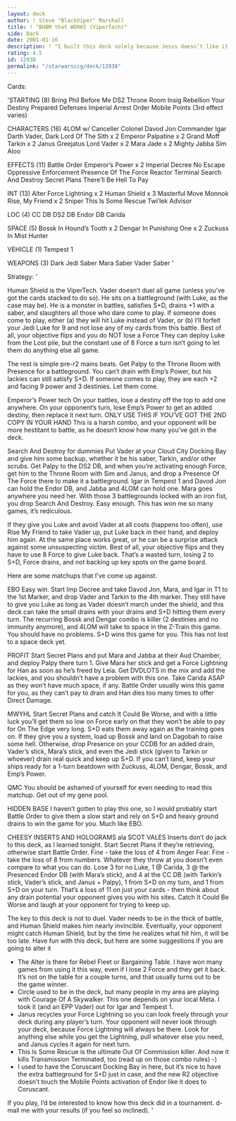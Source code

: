 ```yaml
---
layout: deck
author: ! Steve "BlackViper" Marshall
title: ! "BHBM that WORKS (ViperTech)"
side: Dark
date: 2001-01-16
description: ! "I built this deck solely because Jesus doesn’t like it. :-) A couple forgotten cards make Vader unstoppable and keeps the objective unflipped."
rating: 4.5
id: 12938
permalink: "/starwarsccg/deck/12938"
---
```

Cards: 

'STARTING (8)
Bring Phil Before Me
DS2 Throne Room
Insig Rebellion
Your Destiny
Prepared Defenses
Imperial Arrest Order
Mobile Points
(3rd effect varies)

CHARACTERS (16)
4LOM w/ Canceller
Colonel Davod Jon
Commander Igar
Darth Vader, Dark Lord Of The Sith x 2
Emperor Palpatine x 2
Grand Moff Tarkin x 2
Janus Greejatus
Lord Vader x 2
Mara Jade x 2
Mighty Jabba
Sim Aloo

EFFECTS (11)
Battle Order
Emperor’s Power x 2
Imperial Decree
No Escape
Oppressive Enforcement
Presence Of The Force
Reactor Terminal
Search And Destroy
Secret Plans
There’ll Be Hell To Pay

INT (13)
Alter
Force Lightning x 2
Human Shield x 3
Masterful Move
Monnok
Rise, My Friend x 2
Sniper
This Is Some Rescue
Twi’lek Advisor

LOC (4)
CC DB
DS2 DB
Endor DB
Carida

SPACE (5)
Bossk In Hound’s Tooth x 2
Dengar In Punishing One x 2
Zuckuss In Mist Hunter

VEHICLE (1)
Tempest 1

WEAPONS (3)
Dark Jedi Saber
Mara Saber
Vader Saber '

Strategy: '

Human Shield is the ViperTech. Vader doesn’t duel all game (unless you’ve got the cards stacked to do so). He sits on a battleground (with Luke, as the case may be). He is a monster in battles, satisfies S+D, drains +1 with a saber, and slaughters all those who dare come to play. If someone does come to play, either (a) they will hit Luke instead of Vader, or (b) I’ll forfeit your Jedi Luke for 9 and not lose any of my cards from this battle. Best of all, your objective flips and you do NOT lose a Force They can deploy Luke from the Lost pile, but the constant use of 8 Force a turn isn’t going to let them do anything else all game.

The rest is simple pre-r2 mains beats. Get Palpy to the Throne Room with Presence for a battleground. You can’t drain with Emp’s Power, but his lackies can still satisfy S+D. If someone comes to play, they are each +2 and facing 9 power and 3 destinies. Let them come.

Emperor’s Power tech On your battles, lose a destiny off the top to add one anywhere. On your opponent’s turn, lose Emp’s Power to get an added destiny, then replace it next turn. ONLY USE THIS IF YOU’VE GOT THE 2ND COPY IN YOUR HAND This is a harsh combo, and your opponent will be more hestitant to battle, as he doesn’t know how many you’ve got in the deck.

Search And Destroy for dummies Put Vader at your Cloud City Docking Bay and give him some backup, whether it be his saber, Tarkin, and/or other scrubs. Get Palpy to the DS2 DB, and when you’re activating enough Force, get him to the Throne Room with Sim and Janus, and drop a Presence Of The Force there to make it a battleground. Igar in Tempest 1 and Davod Jon can hold the Endor DB, and Jabba and 4LOM can hold one. Mara goes anywhere you need her. With those 3 battlegrounds locked with an iron fist, you drop Search And Destroy. Easy enough. This has won me so many games, it’s rediculous.

If they give you Luke and avoid Vader at all costs (happens too often), use Rise My Friend to take Vader up, put Luke back in their hand, and deploy him again. At the same place works great, or he can be a surprise attack against some unsuspecting victim. Best of all, your objective flips and they have to use 8 Force to give Luke back. That’s a wasted turn, losing 2 to S+D, Force drains, and not backing up key spots on the game board.

Here are some matchups that I’ve come up against.

EBO
Easy win. Start Imp Decree and take Davod Jon, Mara, and Igar in T1 to the 1st Marker, and drop Vader and Tarkin to the 4th marker. They still have to give you Luke as long as Vader doesn’t march under the shield, and this deck can take the small drains with your drains and S+D hitting them every turn. The recurring Bossk and Dengar combo is killer (2 destinies and no immunity anymore), and 4LOM will take to space in the Z-Train this game. You should have no problems. S+D wins this game for you. This has not lost to a space deck yet.

PROFIT
Start Secret Plans and put Mara and Jabba at their Aud Chamber, and deploy Palpy there turn 1. Give Mara her stick and get a Force Lightning for Han as soon as he’s freed by Leia. Get DVDLOTS in the mix and add the lackies, and you shouldn’t have a problem with this one. Take Carida ASAP as they won’t have much space, if any. Battle Order usually wins this game for you, as they can’t pay to drain and Han dies too many times to offer Direct Damage.

MWYHL
Start Secret Plans and catch It Could Be Worse, and with a little luck you’ll get them so low on Force early on that they won’t be able to pay for On The Edge very long. S+D eats them away again as the training goes on. If they give you a system, load up Bossk and land on Dagobah to raise some hell. Otherwise, drop Presence on your CCDB for an added drain, Vader’s stick, Mara’s stick, and even the Jedi stick (given to Tarkin or whoever) drain real quick and keep up S+D. If you can’t land, keep your ships ready for a 1-turn beatdown with Zuckuss, 4LOM, Dengar, Bossk, and Emp’s Power.

QMC
You should be ashamed of yourself for even needing to read this matchup. Get out of my gene pool.

HIDDEN BASE
I haven’t gotten to play this one, so I would probably start Battle Order to give them a slow start and rely on S+D and heavy ground drains to win the game for you. Much like EBO.

CHEESY INSERTS AND HOLOGRAMS ala SCOT VALES
Inserts don’t do jack to this deck, as I learned tonight. Start Secret Plans if they’re retrieving, otherwise start Battle Order. Fine - take the loss of 4 from Anger Fear. Fine - take the loss of 8 from numbers. Whatever they throw at you doesn’t even compare to what you can do. Lose 3 for no Luke, 1 @ Carida, 3 @ the Presenced Endor DB (with Mara’s stick), and 4 at the CC DB (with Tarkin’s stick, Vader’s stick, and Janus + Palpy), 1 from S+D on my turn, and 1 from S+D on your turn. That’s a loss of 11 on just your cards - then think about any drain potential your opponent gives you with his sites. Catch It Could Be Worse and laugh at your opponent for trying to keep up.

The key to this deck is not to duel. Vader needs to be in the thick of battle, and Human Shield makes him nearly invincible. Eventually, your opponent might catch Human Shield, but by the time he realizes what hit him, it will be too late. Have fun with this deck, but here are some suggestions if you are going to alter it
* The Alter is there for Rebel Fleet or Bargaining Table. I have won many games from using it this way, even if I lose 2 Force and they get it back. It’s not on the table for a couple turns, and that usually turns out to be the game winner.
* Circle used to be in the deck, but many people in my area are playing with Courage Of A Skywalker. This one depends on your local Meta. I took it (and an EPP Vader) out for Igar and Tempest 1.
* Janus recycles your Force Lightning so you can look freely through your deck during any player’s turn. Your opponent will never look through your deck, because Force Lightning will always be there. Look for anything else while you get the Lightning, pull whatever else you need, and Janus cycles it again for next turn.
* This Is Some Rescue is the ultimate Out Of Commission killer. And now it kills Transmission Terminated, too (read up on those combo rules) -)
* I used to have the Coruscant Docking Bay in here, but it’s nice to have the extra battleground for S+D just in case, and the new R2 objective doesn’t touch the Mobile Points activation of Endor like it does to Coruscant.

If you play, I’d be interested to know how this deck did in a tournament. d-mail me with your results (if you feel so inclined). '
